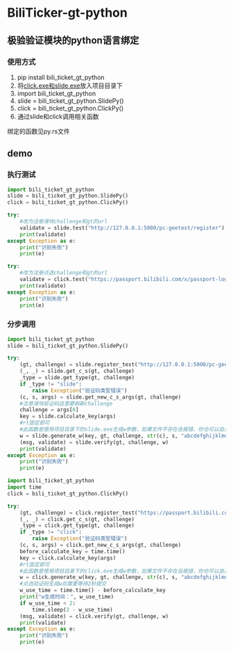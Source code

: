 # BiliTicker-gt-python
## 极验验证模块的python语言绑定

### 使用方式

1. pip install bili_ticket_gt_python
2. 将[click.exe和slide.exe](https://github.com/Amorter/biliTicker_gt/releases/tag/v0.1.2)放入项目目录下
3. import bili_ticket_gt_python
4. slide = bili_ticket_gt_python.SlidePy()
5. click = bili_ticket_gt_python.ClickPy()
6. 通过slide和click调用相关函数

绑定的函数见py.rs文件
## demo

### 执行测试
```python
import bili_ticket_gt_python
slide = bili_ticket_gt_python.SlidePy()
click = bili_ticket_gt_python.ClickPy()

try:
    #改为注册滑块challenge和gt的url
    validate = slide.test("http://127.0.0.1:5000/pc-geetest/register")
    print(validate)
except Exception as e:
    print("识别失败")
    print(e)

try:
    #改为注册点选challenge和gt的url
    validate = click.test("https://passport.bilibili.com/x/passport-login/captcha?source=main_web")
    print(validate)
except Exception as e:
    print("识别失败")
    print(e)
```


### 分步调用
```python
import bili_ticket_gt_python
slide = bili_ticket_gt_python.SlidePy()

try:
    (gt, challenge) = slide.register_test("http://127.0.0.1:5000/pc-geetest/register")
    (_, _) = slide.get_c_s(gt, challenge)
    _type = slide.get_type(gt, challenge)
    if _type != "slide":
        raise Exception("验证码类型错误")
    (c, s, args) = slide.get_new_c_s_args(gt, challenge)
    #注意滑块验证码这里要刷新challenge
    challenge = args[0]
    key = slide.calculate_key(args)
    #rt固定即可
    #此函数是使用项目目录下的slide.exe生成w参数，如果文件不存在会报错，你也可以自己接入生成w的逻辑函数
    w = slide.generate_w(key, gt, challenge, str(c), s, "abcdefghijklmnop")
    (msg, validate) = slide.verify(gt, challenge, w)
    print(validate)
except Exception as e:
    print("识别失败")
    print(e)
```

```python
import bili_ticket_gt_python
import time
click = bili_ticket_gt_python.ClickPy()

try:
    (gt, challenge) = click.register_test("https://passport.bilibili.com/x/passport-login/captcha?source=main_web")
    (_, _) = click.get_c_s(gt, challenge)
    _type = click.get_type(gt, challenge)
    if _type != "click":
        raise Exception("验证码类型错误")
    (c, s, args) = click.get_new_c_s_args(gt, challenge)
    before_calculate_key = time.time()
    key = click.calculate_key(args)
    #rt固定即可
    #此函数是使用项目目录下的click.exe生成w参数，如果文件不存在会报错，你也可以自己接入生成w的逻辑函数
    w = click.generate_w(key, gt, challenge, str(c), s, "abcdefghijklmnop")
    #点选验证码生成w后需要等待2秒提交
    w_use_time = time.time() - before_calculate_key
    print("w生成时间：", w_use_time)
    if w_use_time < 2:
        time.sleep(2 - w_use_time)
    (msg, validate) = click.verify(gt, challenge, w)
    print(validate)
except Exception as e:
    print("识别失败")
    print(e)
```